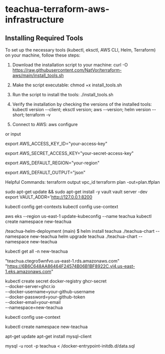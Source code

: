 # teachua-terraform-aws-infrastructure

## Installing Required Tools

To set up the necessary tools (kubectl, eksctl, AWS CLI, Helm, Terraform) on your machine, follow these steps:

1. Download the installation script to your machine:
   curl -O https://raw.githubusercontent.com/NatVor/terraform-aws/main/install_tools.sh
   
2. Make the script executable:
   chmod +x install_tools.sh
   
3. Run the script to install the tools:
   ./install_tools.sh
  
4. Verify the installation by checking the versions of the installed tools:
   kubectl version --client;
   eksctl version;
   aws --version;
   helm version --short;
   terraform -v

5. Connect to AWS: aws configure

or input

export AWS_ACCESS_KEY_ID="your-access-key"

export AWS_SECRET_ACCESS_KEY="your-secret-access-key"

export AWS_DEFAULT_REGION="your-region"

export AWS_DEFAULT_OUTPUT="json"


Helpful Commands:
terraform output vpc_id
terraform plan -out=plan.tfplan

sudo apt-get update && sudo apt-get install -y vault
vault server -dev
export VAULT_ADDR='http://127.0.0.1:8200


kubectl config get-contexts
kubectl config use-context

aws eks --region us-east-1 update-kubeconfig --name teachua
kubectl create namespace new-teachua

 
/teachua-helm-deployment (main) $ helm install teachua ./teachua-chart --namespace new-teachua
helm upgrade teachua ./teachua-chart --namespace new-teachua

kubectl get all -n new-teachua

"teachua.ctegro5wnfvo.us-east-1.rds.amazonaws.com"
"https://6B6C648AA86464F24574B06B1BF8922C.yl4.us-east-1.eks.amazonaws.com"


kubectl create secret docker-registry ghcr-secret \
  --docker-server=ghcr.io \
  --docker-username=your-github-username \
  --docker-password=your-github-token \
  --docker-email=your-email \
  --namespace=new-teachua


kubectl config use-context <context-name>

kubectl create namespace new-teachua

apt-get update
apt-get install mysql-client

mysql -u root -p teachua < /docker-entrypoint-initdb.d/data.sql
